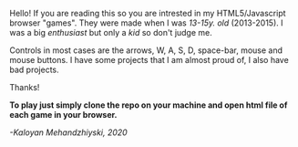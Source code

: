 Hello! If you are reading this so you are intrested in my HTML5/Javascript browser "games".
They were made when I was *13-15y. old* (2013-2015).
I was a big *enthusiast* but only a *kid* so don't judge me.

Controls in most cases are the arrows, W, A, S, D, space-bar, mouse and mouse buttons.
I have some projects that I am almost proud of, I also have bad projects.

Thanks!

**To play just simply clone the repo on your machine and open html file of each game in your browser.**

*-Kaloyan Mehandzhiyski, 2020*
